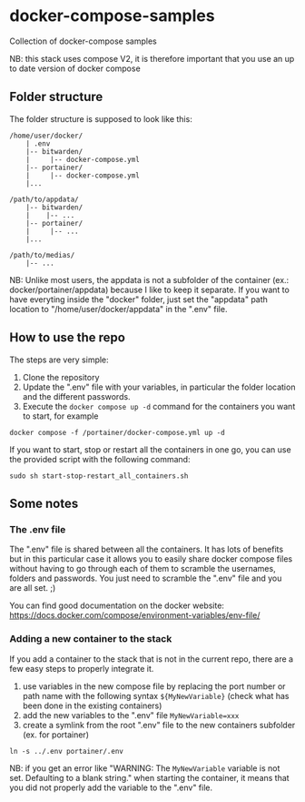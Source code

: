 # docker-compose-samples
Collection of docker-compose samples

NB: this stack uses compose V2, it is therefore important that you use an up to date version of docker compose

## Folder structure
The folder structure is supposed to look like this:
```
/home/user/docker/
    | .env
    |-- bitwarden/
    |     |-- docker-compose.yml
    |-- portainer/
    |     |-- docker-compose.yml
    |...

/path/to/appdata/
    |-- bitwarden/
    |    |-- ...
    |-- portainer/
    |     |-- ...
    |...

/path/to/medias/
    |-- ...
```

NB: Unlike most users, the appdata is not a subfolder of the container (ex.: docker/portainer/appdata) because I like to keep it separate. If you want to have everyting inside the "docker" folder, just set the "appdata" path location to "/home/user/docker/appdata" in the ".env" file.


## How to use the repo
The steps are very simple:

1. Clone the repository
2. Update the ".env" file with your variables, in particular the folder location and the different passwords.
3. Execute the `docker compose up -d` command for the containers you want to start, for example
```
docker compose -f /portainer/docker-compose.yml up -d
```

If you want to start, stop or restart all the containers in one go, you can use the provided script with the following command:
```
sudo sh start-stop-restart_all_containers.sh
```


## Some notes
### The .env file
The ".env" file is shared between all the containers. 
It has lots of benefits but in this particular case it allows you to easily share docker compose files without having to go through each of them to scramble the usernames, folders and passwords. You just need to scramble the ".env" file and you are all set.  ;)

You can find good documentation on the docker website: https://docs.docker.com/compose/environment-variables/env-file/


### Adding a new container to the stack
If you add a container to the stack that is not in the current repo, there are a few easy steps to properly integrate it.
1. use variables in the new compose file by replacing the port number or path name with the following syntax `${MyNewVariable}` (check what has been done in the existing containers)
2. add the new variables to the ".env" file `MyNewVariable=xxx`
3. create a symlink from the root ".env" file to the new containers subfolder (ex. for portainer)
```
ln -s ../.env portainer/.env
```


NB: if you get an error like "WARNING: The `MyNewVariable` variable is not set. Defaulting to a blank string." when starting the container, it means that you did not properly add the variable to the ".env" file.
